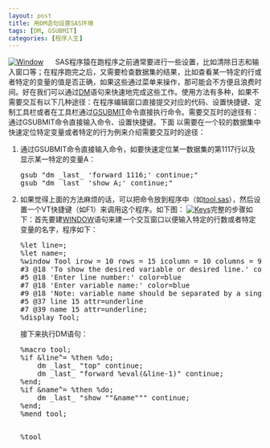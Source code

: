 ```yaml
---
layout: post
title: 用DM语句设置SAS环境
tags: [DM, GSUBMIT]
categories: [程序人生]
---
```

<p><a href="http://www.xianhuazeng.com/cn/wp-content/uploads/2015/11/Window.png"><img class="aligncenter size-full wp-image-589" src="http://www.xianhuazeng.com/cn/wp-content/uploads/2015/11/Window.png" alt="Window" /></a>      SAS程序猿在跑程序之前通常要进行一些设置，比如清除日志和输入窗口等；在程序跑完之后，又需要检查数据集的结果，比如查看某一特定的行或者特定的变量的值是否正确，如果这些通过菜单来操作，那可能会不方便且浪费时间。好在我们可以通过<span style="text-decoration: underline;"><a href="https://support.sas.com/documentation/cdl/en/lrdict/64316/HTML/default/viewer.htm#a000167815.htm" target="_blank">DM</a></span>语句来快速地完成这些工作。使用方法有多种，如果不需要交互有以下几种途径：在程序编辑窗口直接提交对应的代码、设置快捷键、定制工具栏或者在工具栏通过<span style="text-decoration: underline;"><a href="http://www.lexjansen.com/pharmasug/2004/coderscorner/cc19.pdf" target="_blank">GSUBMIT</a></span>命令直接执行命令。需要交互时的途径有：通过GSUBMIT命令直接输入命令、设置快捷键。下面 以需要在一个较的数据集中快速定位特定变量或者特定的行为例来介绍需要交互时的途径：</p><ol><li>通过GSUBMIT命令直接输入命令，如要快速定位某一数据集的第1117行以及显示某一特定的变量A：<pre lang="SAS">gsub "dm _last_ 'forward 1116;' continue;"
gsub "dm _last_ 'show A;' continue;"
</pre></li><li>如果觉得上面的方法麻烦的话，可以把命令放到程序中（如<span style="text-decoration: underline;"><a href="http://www.xianhuazeng.com/cn/wp-content/uploads/2015/11/tool.zip">tool.sas</a></span>），然后设置一个VT快捷键（如F1）来调用这个程序。如下图： <a href="http://www.xianhuazeng.com/cn/wp-content/uploads/2015/11/Keys.png"><img class="aligncenter size-full wp-image-585" src="http://www.xianhuazeng.com/cn/wp-content/uploads/2015/11/Keys.png" alt="Keys" /></a>完整的步骤如下：首先要建<span style="text-decoration: underline;"><a href="https://support.sas.com/documentation/cdl/en/lrdict/64316/HTML/default/viewer.htm#a000224863.htm" target="_blank">WINDOW</a></span>语句来建一个交互窗口以便输入特定的行数或者特定变量的名字，程序如下：<pre lang="SAS">%let line=;
%let name=;
%window Tool irow = 10 rows = 15 icolumn = 10 columns = 90 color=white
#3 @18 'To show the desired variable or desired line.' color=blue
#5 @18 'Enter line number:' color=blue
#7 @18 'Enter variable name:' color=blue
#9 @18 'Note: variable name should be separated by a single space.' color=blue
#5 @37 line 15 attr=underline
#7 @39 name 15 attr=underline;
%display Tool;</pre>接下来执行DM语句：<pre lang="SAS">%macro tool;
%if &amp;line^= %then %do;
    dm _last_ "top" continue;
    dm _last_ "forward %eval(&amp;line-1)" continue;
%end;
%if &amp;name^= %then %do;
    dm _last_ "show ""&amp;name""" continue;
%end;
%mend tool;

%tool</pre></li></ol>

